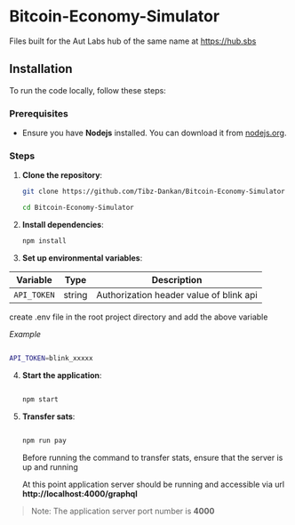 # Bitcoin-Economy-Simulator

Files built for the Aut Labs hub of the same name at https://hub.sbs

## Installation

To run the code locally, follow these steps:

### Prerequisites

- Ensure you have **Nodejs** installed. You can download it from [nodejs.org](https://nodejs.org).

### Steps

1. **Clone the repository**:

   ```sh
   git clone https://github.com/Tibz-Dankan/Bitcoin-Economy-Simulator

   cd Bitcoin-Economy-Simulator
   ```

1. **Install dependencies**:

   ```sh
   npm install

   ```

1. **Set up environmental variables**:

| Variable    | Type   | Description                             |
| ----------- | ------ | --------------------------------------- |
| `API_TOKEN` | string | Authorization header value of blink api |

create .env file in the root project directory and add the above variable

_Example_

```sh

API_TOKEN=blink_xxxxx

```

4. **Start the application**:

   ```sh

   npm start

   ```

5. **Transfer sats**:

   ```sh

   npm run pay

   ```

   Before running the command to transfer stats, ensure that the server is up and running

   At this point application server should be running and accessible via url **http://localhost:4000/graphql**

> Note: The application server port number is **4000**
